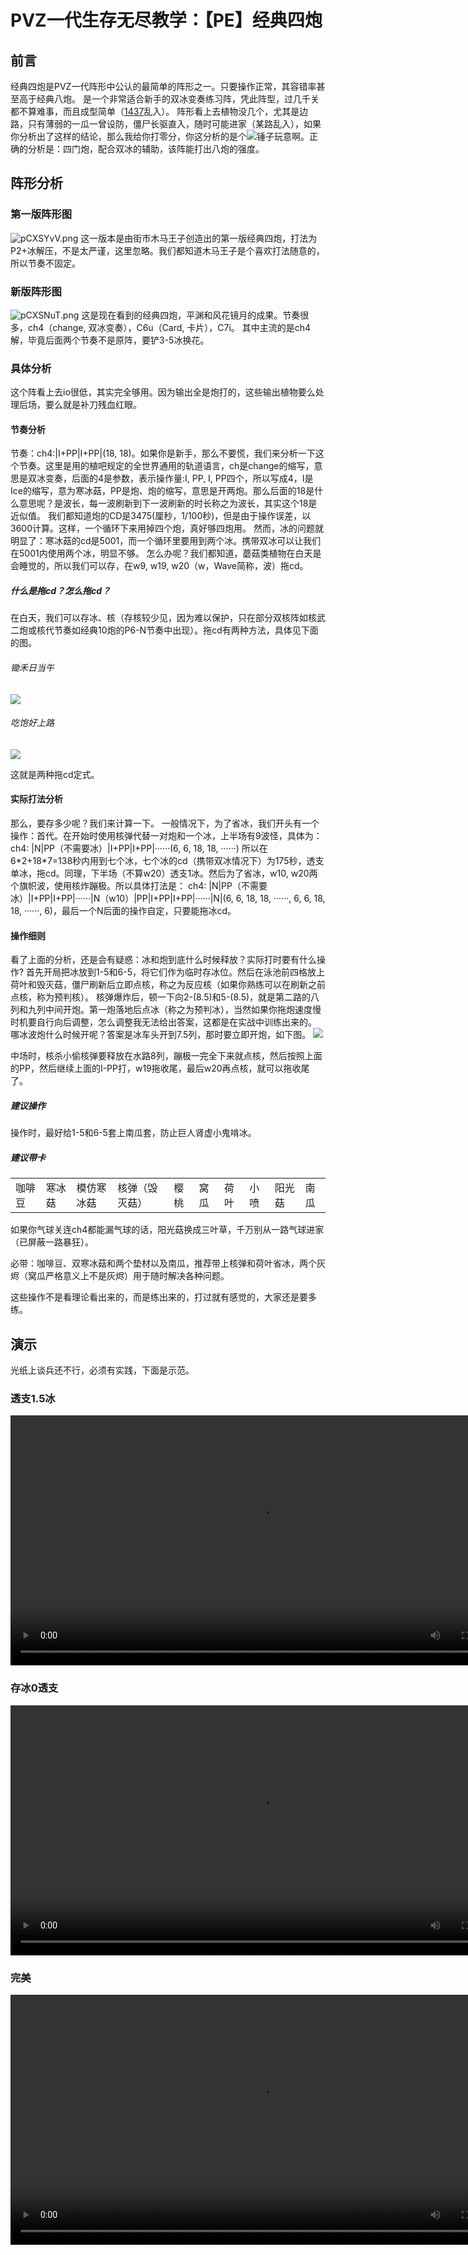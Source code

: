 # PVZ一代生存无尽教学：【PE】经典四炮

## 前言
经典四炮是PVZ一代阵形中公认的最简单的阵形之一。只要操作正常，其容错率甚至高于经典八炮。
是一个非常适合新手的双冰变奏练习阵，凭此阵型，过几千关都不算难事，而且成型简单（[1437](https://tieba.baidu.com/p/686961453)乱入）。
阵形看上去植物没几个，尤其是边路，只有薄弱的一瓜一曾设防，僵尸长驱直入，随时可能进家（某路乱入），如果你分析出了这样的结论，那么我给你打零分，你这分析的是个![锤子](https://s1.ax1x.com/2023/07/25/pCXSJg0.png)玩意啊。正确的分析是：四门炮，配合双冰的辅助，该阵能打出八炮的强度。
## 阵形分析

### 第一版阵形图
![pCXSYvV.png](https://s1.ax1x.com/2023/07/25/pCXSYvV.png)
这一版本是由街市木马王子创造出的第一版经典四炮，打法为P2+冰解压，不是太严谨，这里忽略。我们都知道木马王子是个喜欢打法随意的，所以节奏不固定。

### 新版阵形图
![pCXSNuT.png](https://s1.ax1x.com/2023/07/25/pCXSNuT.png)
这是现在看到的经典四炮，平渊和风花镜月的成果。节奏很多，ch4（change, 双冰变奏），C6u（Card, 卡片），C7i。
其中主流的是ch4解，毕竟后面两个节奏不是原阵，要铲3-5冰换花。

### 具体分析
这个阵看上去io很低，其实完全够用。因为输出全是炮打的，这些输出植物要么处理后场，要么就是补刀残血红眼。

#### 节奏分析
节奏：ch4:|I+PP|I+PP|(18, 18)。如果你是新手，那么不要慌，我们来分析一下这个节奏。这里是用的植吧规定的全世界通用的轨道语言，ch是change的缩写，意思是双冰变奏，后面的4是参数，表示操作量:I, PP, I, PP四个，所以写成4，I是Ice的缩写，意为寒冰菇，PP是炮、炮的缩写，意思是开两炮。那么后面的18是什么意思呢？是波长，每一波刷新到下一波刷新的时长称之为波长，其实这个18是近似值。
我们都知道炮的CD是3475(厘秒，1/100秒)，但是由于操作误差，以3600计算。这样，一个循环下来用掉四个炮，真好够四炮用。
然而，冰的问题就明显了：寒冰菇的cd是5001，而一个循环里要用到两个冰。携带双冰可以让我们在5001内使用两个冰，明显不够。
怎么办呢？我们都知道，蘑菇类植物在白天是会睡觉的，所以我们可以存，在w9, w19, w20（w，Wave简称，波）拖cd。

##### 什么是拖cd？怎么拖cd？
在白天，我们可以存冰、核（存核较少见，因为难以保护，只在部分双核阵如核武二炮或核代节奏如经典10炮的P6-N节奏中出现）。拖cd有两种方法，具体见下面的图。

###### 锄禾日当午
![](https://s1.ax1x.com/2023/07/26/pCv9Q1A.png)

###### 吃饱好上路
![](https://s1.ax1x.com/2023/07/26/pCvCA3j.png)

这就是两种拖cd定式。

#### 实际打法分析
那么，要存多少呢？我们来计算一下。
一般情况下，为了省冰，我们开头有一个操作：首代。在开始时使用核弹代替一对炮和一个冰，上半场有9波怪，具体为：
ch4: |N|PP（不需要冰）|I+PP|I+PP|······(6, 6, 18, 18, ······)
所以在6\*2+18\*7=138秒内用到七个冰，七个冰的cd（携带双冰情况下）为175秒，透支单冰，拖cd。同理，下半场（不算w20）透支1冰。然后为了省冰，w10, w20两个旗帜波，使用核炸蹦极。所以具体打法是：
ch4: |N|PP（不需要冰）|I+PP|I+PP|······|N（w10）|PP|I+PP|I+PP|······|N|(6, 6, 18, 18, ······, 6, 6, 18, 18, ······, 6)，最后一个N后面的操作自定，只要能拖冰cd。

#### 操作细则
看了上面的分析，还是会有疑惑：冰和炮到底什么时候释放？实际打时要有什么操作?
首先开局把冰放到1-5和6-5，将它们作为临时存冰位。然后在泳池前四格放上荷叶和毁灭菇，僵尸刷新后立即点核，称之为反应核（如果你熟练可以在刷新之前点核，称为预判核）。
核弹爆炸后，顿一下向2-(8.5)和5-(8.5)，就是第二路的八列和九列中间开炮。第一炮落地后点冰（称之为预判冰），当然如果你拖炮速度慢时机要自行向后调整，怎么调整我无法给出答案，这都是在实战中训练出来的。
哪冰波炮什么时候开呢？答案是冰车头开到7.5列，那时要立即开炮，如下图。
![](https://s1.ax1x.com/2023/07/27/pCvnsDe.png)

中场时，核杀小偷核弹要释放在水路8列，蹦极一完全下来就点核，然后按照上面的PP，然后继续上面的I-PP打，w19拖收尾，最后w20再点核，就可以拖收尾了。

##### 建议操作
操作时，最好给1-5和6-5套上南瓜套，防止巨人肾虚小鬼啃冰。

##### 建议带卡
<table>
    <tr>
        <td>咖啡豆</td>
        <td>寒冰菇</td>
        <td>模仿寒冰菇</td>
        <td>核弹（毁灭菇）</td>
        <td>樱桃</td>
        <td>窝瓜</td>
        <td>荷叶</td>
        <td>小喷</td>
        <td>阳光菇</td>
        <td>南瓜</td>
    </tr>
</table>
如果你气球关连ch4都能漏气球的话，阳光菇换成三叶草，千万别从一路气球进家（已屏蔽一路暴狂）。

必带：咖啡豆、双寒冰菇和两个垫材以及南瓜，推荐带上核弹和荷叶省冰，两个灰烬（窝瓜严格意义上不是灰烬）用于随时解决各种问题。

这些操作不是看理论看出来的，而是练出来的，打过就有感觉的，大家还是要多练。

## 演示
光纸上谈兵还不行，必须有实践，下面是示范。

### 透支1.5冰
<video width = "800" height = "400" controls>
    <source src="https://75q8yl-my.sharepoint.com/personal/zno_75q8yl_onmicrosoft_com/_layouts/52/download.aspx?share=Ed6gtP7IVzFFpbxNB8pimpABpuYTEqzC2EXHo6Mm2azKWA" type="video/mp4">
</video>

### 存冰0透支
<video width = "800" height = "400" controls>
    <source src="https://75q8yl-my.sharepoint.com/personal/zno_75q8yl_onmicrosoft_com/_layouts/52/download.aspx?share=ERaKI3YzaelJvtsWHC1S3WQBLce01Qss4Bm4tKUMkMWzIg" type="video/mp4">
</video>

### 完美
<video width = "800" height = "400" controls>
    <source src="https://75q8yl-my.sharepoint.com/personal/zno_75q8yl_onmicrosoft_com/_layouts/52/download.aspx?share=EabkZaOSdSZHigllDNh5anUBi2kON5mfXNrSdQ7IpEgqbQ" type="video/mp4">
</video>
